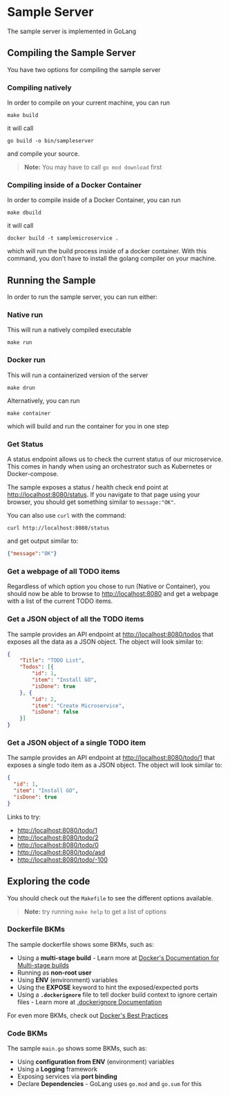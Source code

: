 # Sample Server

The sample server is implemented in GoLang

## Compiling the Sample Server

You have two options for compiling the sample server

### Compiling natively

In order to compile on your current machine, you can run

```shell
make build
```

it will call

```shell
go build -o bin/sampleserver
```

and compile your source.

>**Note:** You may have to call `go mod download` first

### Compiling inside of a Docker Container

In order to compile inside of a Docker Container, you can run

```shell
make dbuild
```

it will call

```shell
docker build -t samplemicroservice .
```

which will run the build process inside of a docker container. With this command, you don't have to install the golang compiler on your machine.

## Running the Sample

In order to run the sample server, you can run either:

### Native run

This will run a natively compiled executable

```shell
make run
```

### Docker run

This will run a containerized version of the server

```shell
make drun
```

Alternatively, you can run

```shell
make container
```

which will build and run the container for you in one step

### Get Status

A status endpoint allows us to check the current status of our microservice. This comes in handy when using an orchestrator such as Kubernetes or Docker-compose.

The sample exposes a status / health check end point at [http://localhost:8080/status](http://localhost:8080/status). If you navigate to that page using your browser, you should get something similar to `message:"OK"`.

You can also use `curl` with the command:

```shell
curl http://localhost:8080/status
```

and get output similar to:

```json
{"message":"OK"}
```

### Get a webpage of all TODO items

Regardless of which option you chose to run (Native or Container), you should now be able to browse to
[http://localhost:8080](http://localhost:8080) and get a webpage with a list of the current TODO items.

### Get a JSON object of all the TODO items

The sample provides an API endpoint at [http://localhost:8080/todos](http://localhost:8080/todos) that exposes all the data as a JSON object. The object will look similar to:

```json
{
    "Title": "TODO List",
    "Todos": [{
        "id": 1,
        "item": "Install GO",
        "isDone": true
    }, {
        "id": 2,
        "item": "Create Microservice",
        "isDone": false
    }]
}
```

### Get a JSON object of a single TODO item

The sample provides an API endpoint at [http://localhost:8080/todo/1](http://localhost:8080/todo/1) that exposes a single todo item as a JSON object. The object will look similar to:

```json
{
  "id": 1,
  "item": "Install GO",
  "isDone": true
}
```

Links to try:

- [http://localhost:8080/todo/1](http://localhost:8080/todo/1)
- [http://localhost:8080/todo/2](http://localhost:8080/todo/2)
- [http://localhost:8080/todo/0](http://localhost:8080/todo/0)
- [http://localhost:8080/todo/asd](http://localhost:8080/todo/asd)
- [http://localhost:8080/todo/-100](http://localhost:8080/todo/-100)

## Exploring the code

You should check out the `Makefile` to see the different options available.

> **Note:** try running `make help` to get a list of options

### Dockerfile BKMs

The sample dockerfile shows some BKMs, such as:

- Using a **multi-stage build** - Learn more at [Docker's Documentation for Multi-stage builds](https://docs.docker.com/build/building/multi-stage/)
- Running as **non-root user**
- Using **ENV** (environment) variables
- Using the **EXPOSE** keyword to hint the exposed/expected ports
- Using a **`.dockerignore`** file to tell docker build context to ignore certain files - Learn more at [.dockerignore Documentation](https://docs.docker.com/engine/reference/builder/#dockerignore-file)

For even more BKMs, check out [Docker's Best Practices](https://docs.docker.com/develop/develop-images/dockerfile_best-practices/)

### Code BKMs

The sample `main.go` shows some BKMs, such as:

- Using **configuration from ENV** (environment) variables
- Using a **Logging** framework
- Exposing services via **port binding**
- Declare **Dependencies** - GoLang uses `go.mod` and `go.sum` for this
